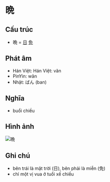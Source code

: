 # 晩

## Cấu trúc
* 晩 = [日](日.md) [免](免.md)

## Phát âm

* Hán Việt: Hán Việt: vãn
* PinYin: wǎn
* Nhật: ばん (ban)

## Nghĩa

* buổi chiều

## Hình ảnh
![晩](../img/晩.png)

## Ghi chú
* bên trái là mặt trời (日), bên phải là miễn (免)
* chỉ một vị vua ở tuổi xế chiều

<script>window.HANZI_FIELD='晩';</script>